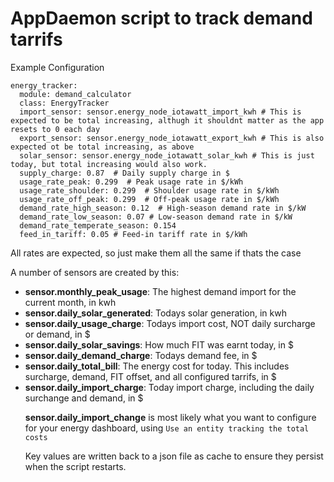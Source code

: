 # AppDaemon script to track demand tarrifs


Example Configuration
```
energy_tracker:
  module: demand_calculator
  class: EnergyTracker
  import_sensor: sensor.energy_node_iotawatt_import_kwh # This is expected to be total increasing, althugh it shouldnt matter as the app resets to 0 each day
  export_sensor: sensor.energy_node_iotawatt_export_kwh # This is also expected ot be total increasing, as above
  solar_sensor: sensor.energy_node_iotawatt_solar_kwh # This is just today, but total increasing would also work.
  supply_charge: 0.87  # Daily supply charge in $
  usage_rate_peak: 0.299  # Peak usage rate in $/kWh
  usage_rate_shoulder: 0.299  # Shoulder usage rate in $/kWh
  usage_rate_off_peak: 0.299  # Off-peak usage rate in $/kWh
  demand_rate_high_season: 0.12  # High-season demand rate in $/kW
  demand_rate_low_season: 0.07 # Low-season demand rate in $/kW
  demand_rate_temperate_season: 0.154
  feed_in_tariff: 0.05 # Feed-in tariff rate in $/kWh
```

All rates are expected, so just make them all the same if thats the case



A number of sensors are created by this:<br/>
<ul>
  <li><b>sensor.monthly_peak_usage</b>: The highest demand import for the current month, in kwh</li>
  <li><b>sensor.daily_solar_generated</b>: Todays solar generation, in kwh</li>
  <li><b>sensor.daily_usage_charge</b>: Todays import cost, NOT daily surcharge or demand, in $</li>
  <li><b>sensor.daily_solar_savings</b>: How much FIT was earnt today, in $</li>
  <li><b>sensor.daily_demand_charge</b>: Todays demand fee, in $</li>
  <li><b>sensor.daily_total_bill</b>: The energy cost for today. This includes surcharge, demand, FIT offset, and all configured tarrifs, in $</li>
  <li><b>sensor.daily_import_charge</b>: Today import charge, including the daily surchange and demand, in $</li>

<b>sensor.daily_import_change</b> is most likely what you want to configure for your energy dashboard, using `Use an entity tracking the total costs`


Key values are written back to a json file as cache to ensure they persist when the script restarts.
  
